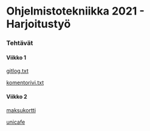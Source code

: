 # Ohjelmistotekniikka 2021 - Harjoitustyö

### Tehtävät

#### Viikko 1

[gitlog.txt](https://github.com/juhana-peltomaa/ot-harjoitustyo/blob/master/laskarit/viikko1/gitlog.txt)

[komentorivi.txt](https://github.com/juhana-peltomaa/ot-harjoitustyo/blob/master/laskarit/viikko1/komentorivi.txt)

#### Viikko 2
[maksukortti](https://github.com/juhana-peltomaa/ot-harjoitustyo/tree/master/laskarit/viikko2/maksukortti)

[unicafe](https://github.com/juhana-peltomaa/ot-harjoitustyo/tree/master/laskarit/viikko2/unicafe)
